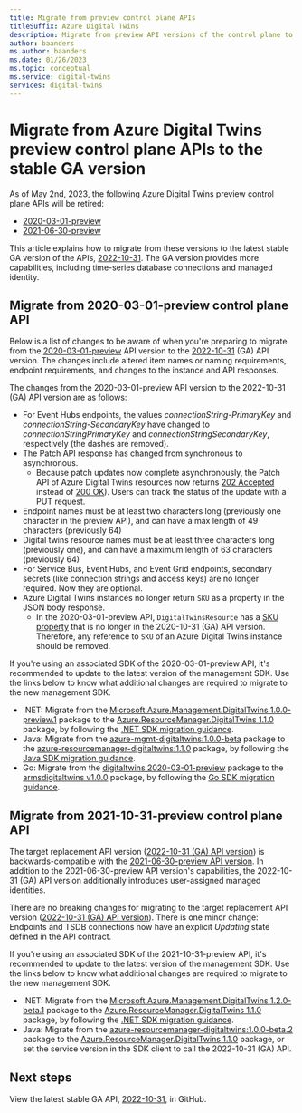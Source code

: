 ```yaml
---
title: Migrate from preview control plane APIs
titleSuffix: Azure Digital Twins
description: Migrate from preview API versions of the control plane to the stable GA version
author: baanders
ms.author: baanders
ms.date: 01/26/2023
ms.topic: conceptual
ms.service: digital-twins
services: digital-twins
---
```


# Migrate from Azure Digital Twins preview control plane APIs to the stable GA version 

As of May 2nd, 2023, the following Azure Digital Twins preview control plane APIs will be retired:
* [2020-03-01-preview](https://github.com/Azure/azure-rest-api-specs/tree/main/specification/digitaltwins/resource-manager/Microsoft.DigitalTwins/preview/2020-03-01-preview)
* [2021-06-30-preview](https://github.com/Azure/azure-rest-api-specs/tree/main/specification/digitaltwins/resource-manager/Microsoft.DigitalTwins/preview/2021-06-30-preview) 

This article explains how to migrate from these versions to the latest stable GA version of the APIs, [2022-10-31](https://github.com/Azure/azure-rest-api-specs/tree/main/specification/digitaltwins/resource-manager/Microsoft.DigitalTwins/stable/2022-10-31). The GA version provides more capabilities, including time-series database connections and managed identity. 

## Migrate from 2020-03-01-preview control plane API 

Below is a list of changes to be aware of when you're preparing to migrate from the [2020-03-01-preview](https://github.com/Azure/azure-rest-api-specs/tree/main/specification/digitaltwins/resource-manager/Microsoft.DigitalTwins/preview/2020-03-01-preview) API version to the [2022-10-31](https://github.com/Azure/azure-rest-api-specs/tree/main/specification/digitaltwins/resource-manager/Microsoft.DigitalTwins/stable/2022-10-31) (GA) API version. The changes include altered item names or naming requirements, endpoint requirements, and changes to the instance and API responses. 

The changes from the 2020-03-01-preview API version to the 2022-10-31 (GA) API version are as follows:
* For Event Hubs endpoints, the values *connectionString-PrimaryKey* and *connectionString-SecondaryKey* have changed to *connectionStringPrimaryKey* and *connectionStringSecondaryKey*, respectively (the dashes are removed).
* The Patch API response has changed from synchronous to asynchronous.
    * Because patch updates now complete asynchronously, the Patch API of Azure Digital Twins resources now returns [202 Accepted](https://github.com/Azure/azure-rest-api-specs/blob/main/specification/digitaltwins/resource-manager/Microsoft.DigitalTwins/stable/2022-10-31/examples/DigitalTwinsPatch_example.json) instead of [200 OK](https://github.com/Azure/azure-rest-api-specs/blob/main/specification/digitaltwins/resource-manager/Microsoft.DigitalTwins/preview/2020-03-01-preview/examples/DigitalTwinsPatch_example.json)). Users can track the status of the update with a PUT request. 
* Endpoint names must be at least two characters long (previously one character in the preview API), and can have a max length of 49 characters (previously 64) 
* Digital twins resource names must be at least three characters long (previously one), and can have a maximum length of 63 characters (previously 64) 
* For Service Bus, Event Hubs, and Event Grid endpoints, secondary secrets (like connection strings and access keys) are no longer required. Now they are optional.
* Azure Digital Twins instances no longer return `SKU` as a property in the JSON body response. 
    * In the 2020-03-01-preview API, `DigitalTwinsResource` has a [SKU property](https://github.com/Azure/azure-rest-api-specs/blob/main/specification/digitaltwins/resource-manager/Microsoft.DigitalTwins/preview/2020-03-01-preview/digitaltwins.json#L723) that is no longer in the 2020-10-31 (GA) API version. Therefore, any reference to `SKU` of an Azure Digital Twins instance should be removed.

If you're using an associated SDK of the 2020-03-01-preview API, it's recommended to update to the latest version of the management SDK. Use the links below to know what additional changes are required to migrate to the new management SDK.
* .NET: Migrate from the [Microsoft.Azure.Management.DigitalTwins 1.0.0-preview.1](https://www.nuget.org/packages/Microsoft.Azure.Management.DigitalTwins/1.0.0-preview.1) package to the [Azure.ResourceManager.DigitalTwins 1.1.0](https://www.nuget.org/packages/Azure.ResourceManager.DigitalTwins/1.1.0) package, by following the [.NET SDK migration guidance](https://github.com/Azure/azure-sdk-for-net/blob/main/sdk/resourcemanager/Azure.ResourceManager/docs/MigrationGuide.md).
* Java: Migrate from the [azure-mgmt-digitaltwins:1.0.0-beta](https://search.maven.org/artifact/com.microsoft.azure.digitaltwins.v2020_03_01_preview/azure-mgmt-digitaltwins/1.0.0-beta/jar) package to the [azure-resourcemanager-digitaltwins:1.1.0](https://search.maven.org/artifact/com.azure.resourcemanager/azure-resourcemanager-digitaltwins/1.1.0/jar) package, by following the [Java SDK migration guidance](https://github.com/Azure/azure-sdk-for-java/blob/main/sdk/eventhubs/azure-messaging-eventhubs/migration-guide.md).
* Go: Migrate from the [digitaltwins 2020-03-01-preview](https://pkg.go.dev/github.com/Azure/azure-sdk-for-go@v68.0.0+incompatible/services/preview/digitaltwins/mgmt/2020-03-01-preview/digitaltwins) package to the [armsdigitaltwins v1.0.0](https://pkg.go.dev/github.com/Azure/azure-sdk-for-go/sdk/resourcemanager/digitaltwins/armdigitaltwins) package, by following the [Go SDK migration guidance](https://github.com/Azure/azure-sdk-for-go/blob/main/documentation/MIGRATION_GUIDE.md).


## Migrate from 2021-10-31-preview control plane API 

The target replacement API version ([2022-10-31 (GA) API version](https://github.com/Azure/azure-rest-api-specs/tree/main/specification/digitaltwins/resource-manager/Microsoft.DigitalTwins/stable/2022-10-31)) is backwards-compatible with the [2021-06-30-preview API version](https://github.com/Azure/azure-rest-api-specs/tree/main/specification/digitaltwins/resource-manager/Microsoft.DigitalTwins/preview/2021-06-30-preview). In addition to the 2021-06-30-preview API version's capabilities, the 2022-10-31 (GA) API version additionally introduces user-assigned managed identities. 

There are no breaking changes for migrating to the target replacement API version ([2022-10-31 (GA) API version](https://github.com/Azure/azure-rest-api-specs/tree/main/specification/digitaltwins/resource-manager/Microsoft.DigitalTwins/stable/2022-10-31)). There is one minor change: Endpoints and TSDB connections now have an explicit *Updating* state defined in the API contract. 

If you're using an associated SDK of the 2021-10-31-preview API, it's recommended to update to the latest version of the management SDK. Use the links below to know what additional changes are required to migrate to the new management SDK.
* .NET: Migrate from the [Microsoft.Azure.Management.DigitalTwins 1.2.0-beta.1](https://www.nuget.org/packages/Microsoft.Azure.Management.DigitalTwins/1.2.0-beta.1) package to the [Azure.ResourceManager.DigitalTwins 1.1.0](https://www.nuget.org/packages/Azure.ResourceManager.DigitalTwins/1.1.0) package, by following the [.NET SDK migration guidance](https://github.com/Azure/azure-sdk-for-net/blob/main/sdk/resourcemanager/Azure.ResourceManager/docs/MigrationGuide.md). 
* Java: Migrate from the [azure-resourcemanager-digitaltwins:1.0.0-beta.2](https://search.maven.org/artifact/com.azure.resourcemanager/azure-resourcemanager-digitaltwins/1.0.0-beta.2/jar) package to the [Azure.ResourceManager.DigitalTwins 1.1.0](https://search.maven.org/artifact/com.azure.resourcemanager/azure-resourcemanager-digitaltwins/1.1.0/jar) package, or set the service version in the SDK client to call the 2022-10-31 (GA) API.

## Next steps

View the latest stable GA API, [2022-10-31](https://github.com/Azure/azure-rest-api-specs/tree/main/specification/digitaltwins/resource-manager/Microsoft.DigitalTwins/stable/2022-10-31), in GitHub.